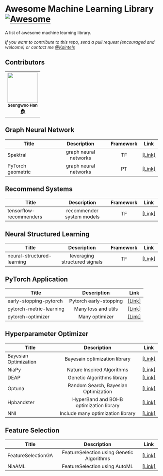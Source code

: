 # Awesome Machine Learning Library [![Awesome](https://cdn.rawgit.com/sindresorhus/awesome/d7305f38d29fed78fa85652e3a63e154dd8e8829/media/badge.svg)](https://github.com/sindresorhus/awesome)

A list of awesome machine learning library.


_If you want to contribute to this repo, send a pull request (encouraged and welcome) or contact me [@Kaintels](mailto:swoohan@kakao.com)_


## Contributors

<!-- ALL-CONTRIBUTORS-LIST:START - Do not remove or modify this section -->
<!-- prettier-ignore-start -->
<!-- markdownlint-disable -->
<table>
  <tr>
    <td align="center"><a href="https://github.com/Kaintels"><img src="https://avatars.githubusercontent.com/u/38157496?s=460&u=701d6896714d3551c20e1f46c15079f8e6630784&v=4" width="100px;" alt=""/><br /><sub><b>Seungwoo Han</b></sub></a><br /><a href="https://github.com/Kaintels" title="Code">🏠</a></td>
  </tr>
</table>

<!-- markdownlint-restore -->
<!-- prettier-ignore-end -->

<!-- ALL-CONTRIBUTORS-LIST:END -->

## Graph Neural Network

|Title|Description|Framework|Link|
|---|:---:|:---:|---|
|Spektral|graph neural networks|TF|[[Link]](https://graphneural.network/)|
|PyTorch geometric|graph neural networks|PT|[[Link]](https://pytorch-geometric.readthedocs.io/en/latest/#)|

## Recommend Systems

|Title|Description|Framework|Link|
|---|:---:|:---:|---|
|tensorflow-recommenders|recommender system models|TF|[[Link]](https://github.com/tensorflow/recommenders)|

## Neural Structured Learning

|Title|Description|Framework|Link|
|---|:---:|:---:|---|
|neural-structured-learning|leveraging structured signals|TF|[[Link]](https://github.com/tensorflow/neural-structured-learning)|


## PyTorch Application

|Title|Description|Link|
|---|:---:|---|
|early-stopping-pytorch|Pytorch early-stopping|[[Link]](https://github.com/Bjarten/early-stopping-pytorch)|
|pytorch-metric-learning|Many loss and utils|[[Link]](https://github.com/KevinMusgrave/pytorch-metric-learning)|
|pytorch-optimizer|Many optimizer|[[Link]](https://github.com/jettify/pytorch-optimizer)|

## Hyperparameter Optimizer

|Title|Description|Link|
|---|:---:|---|
|Bayesian Optimization|Bayesain optimization library|[[Link]](https://github.com/fmfn/BayesianOptimization)|
|NiaPy|Nature Inspired Algorithms|[[Link]](https://github.com/NiaOrg/NiaPy)|
|DEAP|Genetic Algorithms library|[[Link]](https://github.com/DEAP/deap)|
|Optuna|Random Search, Bayesian Optimization|[[Link]](https://github.com/optuna/optuna)|
|Hpbandster|HyperBand and BOHB optimization library|[[Link]](https://github.com/automl/HpBandSter)|
|NNI|Include many optimization library|[[Link]](https://github.com/microsoft/nni)|

## Feature Selection

|Title|Description|Link|
|---|:---:|---|
|FeatureSelectionGA|FeatureSelection using Genetic Algorithms|[[Link]](https://github.com/kaushalshetty/FeatureSelectionGA)|
|NiaAML|FeatureSelection using AutoML|[[Link]](https://github.com/lukapecnik/NiaAML)|
